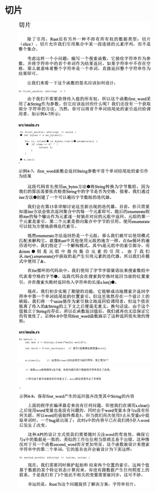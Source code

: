 # 切片

<figure><img src="../../../../../.gitbook/assets/image (11).png" alt=""><figcaption></figcaption></figure>

<figure><img src="../../../../../.gitbook/assets/image (12).png" alt=""><figcaption></figcaption></figure>

<figure><img src="../../../../../.gitbook/assets/image (13).png" alt=""><figcaption></figcaption></figure>
